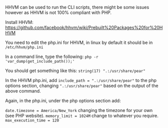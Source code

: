 HHVM can be used to run the CLI scripts, there might be some issues however as HHVM is not 100% compliant with PHP.

Install HHVM: https://github.com/facebook/hhvm/wiki/Prebuilt%20Packages%20for%20HHVM

You need to edit the php.ini for HHVM, in linux by default it should be in `/etc/hhvm/php.ini`

In a command line, type the following: `php -r 'var_dump(get_include_path());'`

You should get something like this: `string(17) ".:/usr/share/pear"`

In the HHVM php.ini, add `include_path = ".:/usr/share/pear"` to the php options section, changing `".:/usr/share/pear"` based on the output of the above command.

Again, in the php.ini, under the php options section add:

`date.timezone = America/New_York` changing the timezone for your own (see PHP website).
`memory_limit = 1024M` change to whatever you require.
`max_execution_time = 120`


